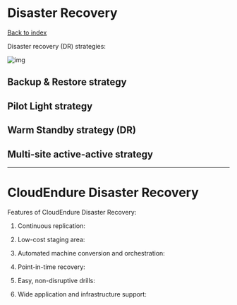 # Disaster Recovery

[Back to index](Index.md)

Disaster recovery (DR) strategies:

![img](https://assets-pt.media.datacumulus.com/aws-clf-pt/assets/pt4-q56-i1.jpg)

## Backup & Restore strategy

## Pilot Light strategy

## Warm Standby strategy (DR)

## Multi-site active-active strategy

---

# CloudEndure Disaster Recovery

Features of CloudEndure Disaster Recovery:

1. Continuous replication:

2. Low-cost staging area:

3. Automated machine conversion and orchestration:

4. Point-in-time recovery:

5. Easy, non-disruptive drills:

6. Wide application and infrastructure support:
